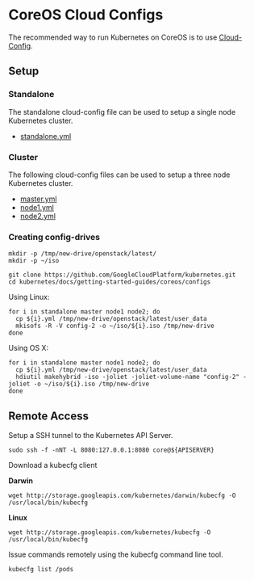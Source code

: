 # CoreOS Cloud Configs

The recommended way to run Kubernetes on CoreOS is to use [Cloud-Config](https://coreos.com/docs/cluster-management/setup/cloudinit-cloud-config/).

## Setup

### Standalone

The standalone cloud-config file can be used to setup a single node Kubernetes cluster.

* [standalone.yml](configs/standalone.yml)

### Cluster

The following cloud-config files can be used to setup a three node Kubernetes cluster.

* [master.yml](configs/master.yml)
* [node1.yml](configs/node1.yml)
* [node2.yml](configs/node2.yml)

### Creating config-drives

```
mkdir -p /tmp/new-drive/openstack/latest/
mkdir -p ~/iso
```
```
git clone https://github.com/GoogleCloudPlatform/kubernetes.git
cd kubernetes/docs/getting-started-guides/coreos/configs
```

Using Linux:
```
for i in standalone master node1 node2; do
  cp ${i}.yml /tmp/new-drive/openstack/latest/user_data
  mkisofs -R -V config-2 -o ~/iso/${i}.iso /tmp/new-drive
done
```

Using OS X:
```
for i in standalone master node1 node2; do
  cp ${i}.yml /tmp/new-drive/openstack/latest/user_data
  hdiutil makehybrid -iso -joliet -joliet-volume-name "config-2" -joliet -o ~/iso/${i}.iso /tmp/new-drive
done
```


## Remote Access

Setup a SSH tunnel to the Kubernetes API Server.

```
sudo ssh -f -nNT -L 8080:127.0.0.1:8080 core@${APISERVER}
```

Download a kubecfg client

**Darwin**

```
wget http://storage.googleapis.com/kubernetes/darwin/kubecfg -O /usr/local/bin/kubecfg
```

**Linux**

```
wget http://storage.googleapis.com/kubernetes/kubecfg -O /usr/local/bin/kubecfg
```

Issue commands remotely using the kubecfg command line tool.

```
kubecfg list /pods
```

